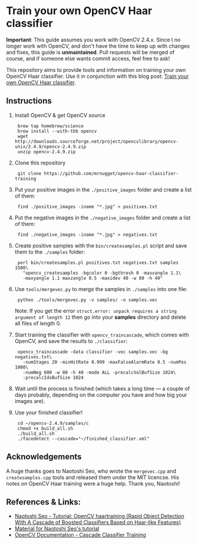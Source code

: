 # Train your own OpenCV Haar classifier

**Important**: This guide assumes you work with OpenCV 2.4.x. Since I no longer work with OpenCV, and don't have the time to keep up with changes and fixes, this guide is **unmaintained**. Pull requests will be merged of course, and if someone else wants commit access, feel free to ask!

This repository aims to provide tools and information on training your own
OpenCV Haar classifier.  Use it in conjunction with this blog post: [Train your own OpenCV Haar
classifier](http://coding-robin.de/2013/07/22/train-your-own-opencv-haar-classifier.html).



## Instructions

1. Install OpenCV & get OpenCV source

        brew tap homebrew/science
        brew install --with-tbb opencv
        wget http://downloads.sourceforge.net/project/opencvlibrary/opencv-unix/2.4.9/opencv-2.4.9.zip
        unzip opencv-2.4.9.zip

2. Clone this repository

        git clone https://github.com/mrnugget/opencv-haar-classifier-training

3. Put your positive images in the `./positive_images` folder and create a list
of them:

        find ./positive_images -iname "*.jpg" > positives.txt

4. Put the negative images in the `./negative_images` folder and create a list of them:

        find ./negative_images -iname "*.jpg" > negatives.txt

5. Create positive samples with the `bin/createsamples.pl` script and save them
to the `./samples` folder:

        perl bin/createsamples.pl positives.txt negatives.txt samples 1500\
          "opencv_createsamples -bgcolor 0 -bgthresh 0 -maxxangle 1.1\
          -maxyangle 1.1 maxzangle 0.5 -maxidev 40 -w 80 -h 40"

6. Use `tools/mergevec.py` to merge the samples in `./samples` into one file:

        python ./tools/mergevec.py -v samples/ -o samples.vec
        
   Note: If you get the error `struct.error: unpack requires a string argument of length 12`
   then go into your **samples** directory and delete all files of length 0.

7. Start training the classifier with `opencv_traincascade`, which comes with
OpenCV, and save the results to `./classifier`:

        opencv_traincascade -data classifier -vec samples.vec -bg negatives.txt\
          -numStages 20 -minHitRate 0.999 -maxFalseAlarmRate 0.5 -numPos 1000\
          -numNeg 600 -w 80 -h 40 -mode ALL -precalcValBufSize 1024\
          -precalcIdxBufSize 1024

8. Wait until the process is finished (which takes a long time — a couple of
days probably, depending on the computer you have and how big your images are).

9. Use your finished classifier!

        cd ~/opencv-2.4.9/samples/c
        chmod +x build_all.sh
        ./build_all.sh
        ./facedetect --cascade="~/finished_classifier.xml"


## Acknowledgements

A huge thanks goes to Naotoshi Seo, who wrote the `mergevec.cpp` and
`createsamples.cpp` tools and released them under the MIT licencse. His notes
on OpenCV Haar training were a huge help. Thank you, Naotoshi!

## References & Links:

- [Naotoshi Seo - Tutorial: OpenCV haartraining (Rapid Object Detection With A Cascade of Boosted Classifiers Based on Haar-like Features)](http://note.sonots.com/SciSoftware/haartraining.html)
- [Material for Naotoshi Seo's tutorial](https://code.google.com/p/tutorial-haartraining/)
- [OpenCV Documentation - Cascade Classifier Training](http://docs.opencv.org/doc/user_guide/ug_traincascade.html)
